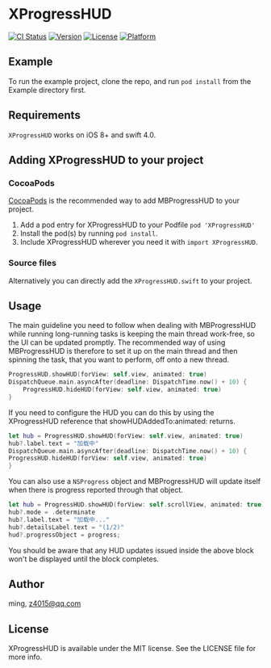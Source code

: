 # XProgressHUD

[![CI Status](http://img.shields.io/travis/ming/XProgressHUD.svg?style=flat)](https://travis-ci.org/ming/XProgressHUD)
[![Version](https://img.shields.io/cocoapods/v/XProgressHUD.svg?style=flat)](http://cocoapods.org/pods/XProgressHUD)
[![License](https://img.shields.io/cocoapods/l/XProgressHUD.svg?style=flat)](http://cocoapods.org/pods/XProgressHUD)
[![Platform](https://img.shields.io/cocoapods/p/XProgressHUD.svg?style=flat)](http://cocoapods.org/pods/XProgressHUD)

## Example

To run the example project, clone the repo, and run `pod install` from the Example directory first.

## Requirements

`XProgressHUD` works on iOS 8+ and swift 4.0.

## Adding XProgressHUD to your project

### CocoaPods

[CocoaPods](http://cocoapods.org) is the recommended way to add MBProgressHUD to your project.

1. Add a pod entry for XProgressHUD to your Podfile `pod 'XProgressHUD'`
2. Install the pod(s) by running `pod install`.
3. Include XProgressHUD wherever you need it with `import XProgressHUD`.


### Source files

Alternatively you can directly add the `XProgressHUD.swift`  to your project.

## Usage

The main guideline you need to follow when dealing with MBProgressHUD while running long-running tasks is keeping the main thread work-free, so the UI can be updated promptly. The recommended way of using MBProgressHUD is therefore to set it up on the main thread and then spinning the task, that you want to perform, off onto a new thread.

```swift
ProgressHUD.showHUD(forView: self.view, animated: true)
DispatchQueue.main.asyncAfter(deadline: DispatchTime.now() + 10) {
    ProgressHUD.hideHUD(forView: self.view, animated: true)
}

```

If you need to configure the HUD you can do this by using the XProgressHUD reference that showHUDAddedTo:animated: returns.

```swift
let hub = ProgressHUD.showHUD(forView: self.view, animated: true)
hub?.label.text = "加载中"
DispatchQueue.main.asyncAfter(deadline: DispatchTime.now() + 10) {
ProgressHUD.hideHUD(forView: self.view, animated: true)
}
```

You can also use a `NSProgress` object and MBProgressHUD will update itself when there is progress reported through that object.

```swift
let hub = ProgressHUD.showHUD(forView: self.scrollView, animated: true)
hub?.mode = .determinate
hub?.label.text = "加载中..."
hub?.detailsLabel.text = "(1/2)"
hud?.progressObject = progress;
```

You should be aware that any HUD updates issued inside the above block won't be displayed until the block completes.


## Author

ming, z4015@qq.com

## License

XProgressHUD is available under the MIT license. See the LICENSE file for more info.
